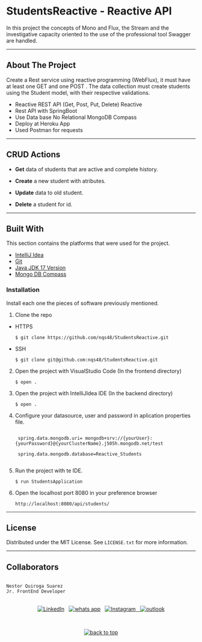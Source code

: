 # StudentsReactive - Reactive API 
In this project the concepts of Mono and Flux, the Stream and the investigative capacity oriented to the use of the professional tool Swagger are handled.

---

<!-- ABOUT THE PROJECT -->
## About The Project


Create a Rest service using reactive programming (WebFlux), it must have at least one GET and one POST . The data collection must create students using the Student model, with their respective validations.

- Reactive REST API (Get, Post, Put, Delete) Reactive
- Rest API with SpringBoot
- Use Data base No Relational MongoDB Compass
- Deploy at Heroku App
- Used Postman for requests


---

## CRUD Actions


- **Get** data of students that are active and complete history.

- **Create** a new student with atributes. 

- **Update** data to old student.

- **Delete** a student for id.


---



## Built With

This section contains the platforms that were used for the project.

* [IntelliJ Idea](https://www.jetbrains.com/es-es/idea/)
* [Git](https://git-scm.com/)
* [Java JDK 17 Version ](https://www.oracle.com/java/technologies/downloads/)
* [Mongo DB Compass](https://www.mongodb.com/es/products/compass)


### Installation

Install each one the pieces of software previously mentioned.


1. Clone the repo

- HTTPS
   ```
   $ git clone https://github.com/nqs48/StudentsReactive.git
   ```


- SSH
   ```
   $ git clone git@github.com:nqs48/StudentsReactive.git
   ```


2. Open the project with VisualStudio Code (In the frontend directory)

   ```
   $ open .
   ```
   

3. Open the project with IntelliJIdea IDE (In the backend directory)

   ```
   $ open .
   
   ```
   
4. Configure your datasource, user and password in aplication properties file.

   ```
    
    spring.data.mongodb.uri= mongodb+srv://{yourUser}:{yourPassword}@{yourClusterName}.j505h.mongodb.net/test
    
    spring.data.mongodb.database=Reactive_Students
    
   ```

   
5. Run the project with te IDE.

   ```
   $ run StudentsApplication 
   
   ``` 
   
4. Open the localhost port 8080 in your preference browser

   ```
   http://localhost:8080/api/students/
   
   ```

   

---

<!-- LICENSE -->
## License

Distributed under the MIT License. See `LICENSE.txt` for more information.

---

<!-- CONTACT -->
## Collaborators
```

Nestor Quiroga Suarez
Jr. FrontEnd Developer

```
<p align="center">
<br>
<a href="https://www.linkedin.com/in/nqs48/"><img src="https://img.shields.io/badge/linkedin-%230077B5.svg?&style=for-the-badge&logo=linkedin&logoColor=white" alt="LinkedIn" /></a>&nbsp;&nbsp;
<a href="https://api.whatsapp.com/send/?phone=573102095353&text=Hola+Nestea%2C+vi+tu+perfil+de+github+y+me+encanto+el+trabajo+que+haces%21%21&type=phone_number&app_absent=0"><img src="https://img.shields.io/badge/what's app-2d572c?style=for-the-badge&logo=whatsapp" alt="whats app" /></a>&nbsp;&nbsp;
<a href="https://www.instagram.com/nqs48/"><img src="https://img.shields.io/badge/instagram-white?style=for-the-badge&logo=instagram" alt="Instagram"/>&nbsp;&nbsp;
<a href="mailto:nqs48@hotmail.com"><img src="https://img.shields.io/badge/outlook-blue?&style=for-the-badge&logo=microsoft-outlook&logoColor=white" alt="outlook"/></a>
</a>
</p>
<br>
<p align='center'>
  <a href="#top"><img src="https://img.shields.io/badge/Back to Top-black?" alt="back to top"/></a>
</p>
